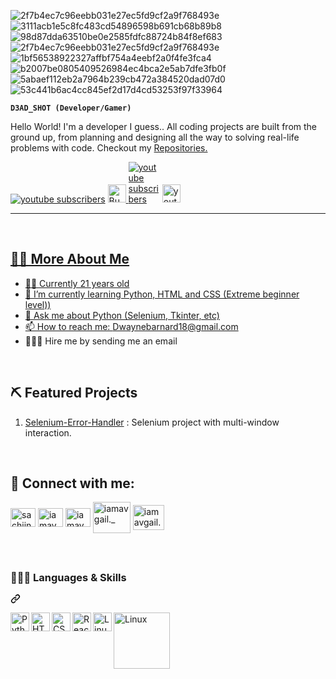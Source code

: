 ![2f7b4ec7c96eebb031e27ec5fd9cf2a9f768493e](https://github.com/D3ADSHOTI/Selenium-Error-handler/assets/76398764/66cac648-1334-459a-839d-71aa12a74d5e)
![3111acb1e5c8fc483cd54896598b691cb68b89b8](https://github.com/D3ADSHOTI/Selenium-Error-handler/assets/76398764/b418328b-67aa-4d01-9996-ed1a1df225f2)
![98d87dda63510be0e2585fdfc88724b84f8ef683](https://github.com/D3ADSHOTI/Selenium-Error-handler/assets/76398764/d79e260a-d191-46b6-9ff3-afb3aa28aef4)
![2f7b4ec7c96eebb031e27ec5fd9cf2a9f768493e](https://github.com/D3ADSHOTI/Selenium-Error-handler/assets/76398764/7dfbcbd9-9432-406b-8c64-b0ca311b261e)
![1bf56538922327affbf754a4eebf2a0f4fe3fca4](https://github.com/D3ADSHOTI/Selenium-Error-handler/assets/76398764/6b267f8f-9d61-4a6e-a0fc-8d4c6ed79917)
![b2007be0805409526984ec4bca2e5ab7dfe3fb0f](https://github.com/D3ADSHOTI/Selenium-Error-handler/assets/76398764/9888b6b0-8f6c-4e97-9335-d24f65da2911)
![5abaef112eb2a7964b239cb472a384520dad07d0](https://github.com/D3ADSHOTI/Selenium-Error-handler/assets/76398764/a10ae1a5-eb96-4cf8-b6a9-2abf5f97e571)
![53c441b6ac4cc845ef2d17d4cd53253f97f33964](https://github.com/D3ADSHOTI/Selenium-Error-handler/assets/76398764/b9842c2d-67c1-4d53-b591-599999ba6226)

<p dir="auto"><strong><code>D3AD_SHOT (Developer/Gamer)</code></strong></p>
<p dir="auto">Hello World! I'm a developer I guess.. All coding projects are built from the ground up, from planning and designing all the way to solving real-life problems with code. Checkout my <a href="https://github.com/D3ADSHOTI?tab=repositories" rel="nofollow">Repositories.</a></p>
   <p align="left" dir="auto">
      <a href="https://www.youtube.com/watch?v=vO5h-9Ibmck" rel="nofollow">
         <img alt="youtube subscribers" title="Subscribe to my YouTube channel" src="https://camo.githubusercontent.com/da2304822545e238cc0ad9d67070f98bd09f49bb0c1532ee094095842f14cc5d/68747470733a2f2f696d672e736869656c64732e696f2f62616467652f507974686f6e2d2532336637643130302e7376673f7374796c653d666f722d7468652d6261646765266c6f676f3d507974686f6e266c6f676f436f6c6f723d7768697465" data-canonical-src="" style="max-width: 100%;"></a> 
      <a href="https://www.buymeacoffee.com/d3ad_shot" rel="nofollow">
<img height="36" style="height: 29px; max-width: 100%;" src="https://camo.githubusercontent.com/2aa7552edc3e1410c672c6a189a93b40a9e4a83ace5048953eec34d06977cda8/68747470733a2f2f73746f726167652e6b6f2d66692e636f6d2f63646e2f6b6f6669352e706e673f763d33" border="0" alt="Buy Me a Coffee at ko-fi.com" data-canonical-src="">
      <a href="https://twitter.com/ID3AD_SHOTI">
         <img alt="youtube subscribers" title="Subscribe to my YouTube channel" src="https://camo.githubusercontent.com/1c016ee974901abaa4b4ab3015794d9dddd096404489f2bb1eea1a5060ee5400/68747470733a2f2f696d672e736869656c64732e696f2f62616467652f547769747465722d2532333034303430342e7376673f7374796c653d666f722d7468652d6261646765266c6f676f3d58266c6f676f436f6c6f723d7768697465" data-canonical-src="" style="max-width: 10%;"></a> 
      <a href="https://discordapp.com/users/d3ad_shot/" rel="nofollow">
<img height="36" style="height: 29px; max-width: 100%;"
         <img alt="youtube subscribers" title="Subscribe to my YouTube channel" src="https://img.shields.io/badge/Discord-5865F2?style=for-the-badge&logo=discord&logoColor=white" data-canonical-src="" style="max-width: 10%;"></a> 
      <a href="" rel="nofollow">
<img height="36" style="height: 29px; max-width: 100%;"
   </p>
<hr>
<br>
<h2 class="heading-element" dir="auto">👋🏻 More About Me</h2>
<ul dir="auto">
<li>🙋‍♂️ Currently 21 years old</li>
<li>🌱 I’m currently learning Python, HTML and CSS (Extreme beginner level))</li>
<li>💬 Ask me about Python (Selenium, Tkinter, etc)</li>
<li>📫 How to reach me: <a href="dwaynebarnard18@gmail.com">Dwaynebarnard18@gmail.com</a></li>
<li>🧑🏼‍💻 Hire me by sending me an email</li>
</ul>

<br>
<h2 class="heading-element" dir="auto">⛏️ Featured Projects</h2>
<ol dir="auto">
<li><a href="https://github.com/D3ADSHOTI/Selenium-Error-handler/tree/main">Selenium-Error-Handler</a> : Selenium project with multi-window interaction.</li>
</ol>
<br>

<h2 class="heading-element" dir="auto">🤝 Connect with me:</h2>
<p align="left" dir="auto">
<a href="https://twitter.com/ID3AD_SHOTI" rel="nofollow"><img align="center" src="https://raw.githubusercontent.com/rahuldkjain/github-profile-readme-generator/master/src/images/icons/Social/twitter.svg" alt="sachiinamoo" height="30" width="40" style="max-width: 100%;"></a>
<a href="https://www.instagram.com/d3ad_shot1/" rel="nofollow"><img align="center" src="https://raw.githubusercontent.com/rahuldkjain/github-profile-readme-generator/master/src/images/icons/Social/instagram.svg" alt="iamavgail._" height="30" width="40" style="max-width: 100%;"></a>
<a href="https://discordapp.com/users/d3ad_shot/" rel="nofollow"><img align="center" src="https://assets-global.website-files.com/6257adef93867e50d84d30e2/636e0a69f118df70ad7828d4_icon_clyde_blurple_RGB.svg" alt="iamavgail._" height="30" width="40" style="max-width: 100%;"></a>
<a href="https://www.reddit.com/user/D3AD_SHOTI/" rel="nofollow"><img align="center" src="https://static.vecteezy.com/system/resources/previews/018/930/474/large_2x/reddit-logo-reddit-icon-transparent-free-png.png" alt="iamavgail._" height="50" width="60" style="max-width: 100%;"></a>
<a href="https://stackoverflow.com/users/15102993/d3ad-shot" rel="nofollow"><img align="center" src="https://upload.wikimedia.org/wikipedia/commons/thumb/e/ef/Stack_Overflow_icon.svg/512px-Stack_Overflow_icon.svg.png" alt="iamavgail._" height="40" width="50" style="max-width: 100%;"></a>
</p>
<br>

<h2 class="heading-element" dir="auto"></h2>
<div class="markdown-heading" dir="auto"><h3 class="heading-element" dir="auto">🧑🏻‍💻 Languages & Skills </h3><a id="user-content--languages-and-tools" class="anchor" aria-label="Permalink: 🧑🏻‍💻 Languages " href="#-languages-and-tools"><svg class="octicon octicon-link" viewBox="0 0 16 16" version="1.1" width="16" height="16" aria-hidden="true"><path d="m7.775 3.275 1.25-1.25a3.5 3.5 0 1 1 4.95 4.95l-2.5 2.5a3.5 3.5 0 0 1-4.95 0 .751.751 0 0 1 .018-1.042.751.751 0 0 1 1.042-.018 1.998 1.998 0 0 0 2.83 0l2.5-2.5a2.002 2.002 0 0 0-2.83-2.83l-1.25 1.25a.751.751 0 0 1-1.042-.018.751.751 0 0 1-.018-1.042Zm-4.69 9.64a1.998 1.998 0 0 0 2.83 0l1.25-1.25a.751.751 0 0 1 1.042.018.751.751 0 0 1 .018 1.042l-1.25 1.25a3.5 3.5 0 1 1-4.95-4.95l2.5-2.5a3.5 3.5 0 0 1 4.95 0 .751.751 0 0 1-.018 1.042.751.751 0 0 1-1.042.018 1.998 1.998 0 0 0-2.83 0l-2.5 2.5a1.998 1.998 0 0 0 0 2.83Z"></path></svg></a></div>
<p dir="auto"><a target="_blank" rel="noopener noreferrer nofollow"
href="https://camo.githubusercontent.com/0d5534dd6a655164d3127c270557a5e39450dec8c22f71a9830359b6bd8e749b/68747470733a2f2f63646e2e6a7364656c6976722e6e65742f67682f64657669636f6e732f64657669636f6e2f69636f6e732f707974686f6e2f707974686f6e2d706c61696e2e737667"><img align="left" alt="Python" width="30px" src="https://camo.githubusercontent.com/0d5534dd6a655164d3127c270557a5e39450dec8c22f71a9830359b6bd8e749b/68747470733a2f2f63646e2e6a7364656c6976722e6e65742f67682f64657669636f6e732f64657669636f6e2f69636f6e732f707974686f6e2f707974686f6e2d706c61696e2e737667" data-canonical-src="https://cdn.jsdelivr.net/gh/devicons/devicon/icons/python/python-plain.svg" style="max-width: 100%;"></a></p>
<p dir="auto"><a target="_blank" rel="noopener noreferrer nofollow"
href="https://camo.githubusercontent.com/7a982fd7ff2590bd9c4c0c804d36ec84f4b6a54ce4a062e939b1455f619bf975/68747470733a2f2f63646e2e6a7364656c6976722e6e65742f67682f64657669636f6e732f64657669636f6e2f69636f6e732f68746d6c352f68746d6c352d706c61696e2e737667"><img align="left" alt="HTML" width="30px" src="https://camo.githubusercontent.com/7a982fd7ff2590bd9c4c0c804d36ec84f4b6a54ce4a062e939b1455f619bf975/68747470733a2f2f63646e2e6a7364656c6976722e6e65742f67682f64657669636f6e732f64657669636f6e2f69636f6e732f68746d6c352f68746d6c352d706c61696e2e737667" data-canonical-src="https://cdn.jsdelivr.net/gh/devicons/devicon/icons/html5/html5-plain.svg" style="max-width: 100%;"></a></p>
<p dir="auto"><a target="_blank" rel="noopener noreferrer nofollow" href="https://camo.githubusercontent.com/3902a23a4ee524225c3626a76a19391fe4a457e9c70e331e7d51abdfa1d76dbf/68747470733a2f2f63646e2e6a7364656c6976722e6e65742f67682f64657669636f6e732f64657669636f6e2f69636f6e732f637373332f637373332d706c61696e2e737667"><img align="left" alt="CSS" width="30px" src="https://camo.githubusercontent.com/3902a23a4ee524225c3626a76a19391fe4a457e9c70e331e7d51abdfa1d76dbf/68747470733a2f2f63646e2e6a7364656c6976722e6e65742f67682f64657669636f6e732f64657669636f6e2f69636f6e732f637373332f637373332d706c61696e2e737667" data-canonical-src="https://cdn.jsdelivr.net/gh/devicons/devicon/icons/css3/css3-plain.svg" style="max-width: 100%;"></a></p>
<p dir="auto"><a target="_blank" rel="noopener noreferrer nofollow" href="https://camo.githubusercontent.com/aed5f69c00ea3fd8c8bc70b89d236efae340eb3024526fd11bcba51c80c4aa40/68747470733a2f2f63646e2e6a7364656c6976722e6e65742f67682f64657669636f6e732f64657669636f6e2f69636f6e732f72656163742f72656163742d6f726967696e616c2e737667"><img align="left" alt="React" width="30px" src="https://camo.githubusercontent.com/aed5f69c00ea3fd8c8bc70b89d236efae340eb3024526fd11bcba51c80c4aa40/68747470733a2f2f63646e2e6a7364656c6976722e6e65742f67682f64657669636f6e732f64657669636f6e2f69636f6e732f72656163742f72656163742d6f726967696e616c2e737667" data-canonical-src="https://cdn.jsdelivr.net/gh/devicons/devicon/icons/react/react-original.svg" style="max-width: 100%;"></a></p>
<p dir="auto"><a target="_blank" rel="noopener noreferrer nofollow"
href="https://camo.githubusercontent.com/5b2a8527be6ce73521cdb521a1033b92ff7b1860f79585f66ec30ea75ab253e4/68747470733a2f2f63646e2e6a7364656c6976722e6e65742f67682f64657669636f6e732f64657669636f6e2f69636f6e732f6c696e75782f6c696e75782d6f726967696e616c2e737667"><img align="left" alt="Linux" width="30px" src="https://camo.githubusercontent.com/5b2a8527be6ce73521cdb521a1033b92ff7b1860f79585f66ec30ea75ab253e4/68747470733a2f2f63646e2e6a7364656c6976722e6e65742f67682f64657669636f6e732f64657669636f6e2f69636f6e732f6c696e75782f6c696e75782d6f726967696e616c2e737667" data-canonical-src="https://cdn.jsdelivr.net/gh/devicons/devicon/icons/linux/linux-original.svg" style="max-width: 100%;"></a></p>
<p dir="auto"><a target="_blank" rel="noopener noreferrer nofollow"
href="https://camo.githubusercontent.com/5b2a8527be6ce73521cdb521a1033b92ff7b1860f79585f66ec30ea75ab253e4/68747470733a2f2f63646e2e6a7364656c6976722e6e65742f67682f64657669636f6e732f64657669636f6e2f69636f6e732f6c696e75782f6c696e75782d6f726967696e616c2e737667"><img align="left" alt="Linux" width="90px" src="https://camo.githubusercontent.com/911af895eb0504646a2f178d68f2f038c87dcd51573af63bfaaca7985aa019f8/68747470733a2f2f696d672e736869656c64732e696f2f62616467652f546b696e7465722d2532333133323333612e7376673f7374796c653d666f722d7468652d6261646765266c6f676f3d546b696e746572266c6f676f436f6c6f723d7768697465" data-canonical-src="https://cdn.jsdelivr.net/gh/devicons/devicon/icons/linux/linux-original.svg" style="max-width: 100%;"></a></p>
<p dir="auto"><a target="_blank" rel="noopener noreferrer nofollow"
<br>

<p dir="auto"></p>
   <p align="left" dir="auto">
         <img alt="" title="" src="https://img.shields.io/badge/JavaScript-323330?style=for-the-badge&logo=javascript&logoColor=F7DF1E" data-canonical-src="" style="max-width: 10%;"></a> 
      <a href="" rel="nofollow">
<img height="36" style="height: 29px; max-width: 100%;"
   </p>
